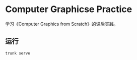 # Computer Graphicse Practice
学习《Computer Graphics from Scratch》的课后实践。

## 运行
```shell
trunk serve
```